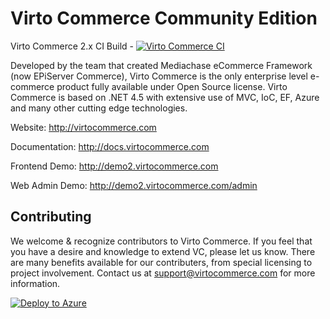 Virto Commerce Community Edition
============
Virto Commerce 2.x CI Build - 
[![Virto Commerce CI](http://ci.virtocommerce.com/buildStatus/icon?job=VirtoCommerce%202.x%20CI%20Build)](http://ci.virtocommerce.com/buildStatus/icon?job=VirtoCommerce%202.x%20CI%20Build)

Developed by the team that created Mediachase eCommerce Framework (now EPiServer Commerce), Virto Commerce is the 
only enterprise level e-commerce product fully available under Open Source license. Virto Commerce is based on .NET 4.5 
with extensive use of MVC, IoC, EF, Azure and many other cutting edge technologies.

Website: http://virtocommerce.com

Documentation: http://docs.virtocommerce.com

Frontend Demo: http://demo2.virtocommerce.com

Web Admin Demo: http://demo2.virtocommerce.com/admin

Contributing
-----------
We welcome & recognize contributors to Virto Commerce. If you feel that you have a desire and knowledge to extend VC, 
please let us know. There are many benefits available for our contributers, from special licensing to project
involvement. Contact us at support@virtocommerce.com for more information.

<a href="https://azuredeploy.net/" target="_blank">
	<img alt="Deploy to Azure" src="http://azuredeploy.net/deploybutton.png"/>
</a>

